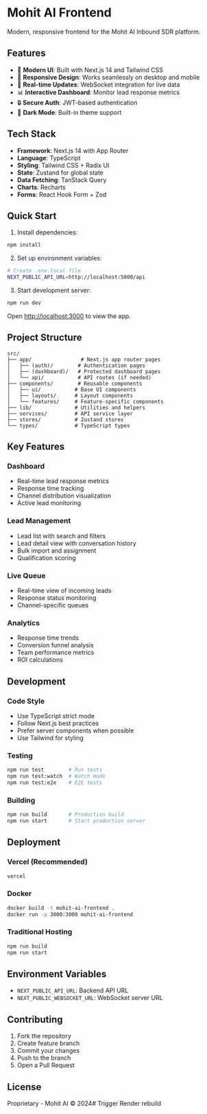 # Mohit AI Frontend

Modern, responsive frontend for the Mohit AI Inbound SDR platform.

## Features

- 🎨 **Modern UI**: Built with Next.js 14 and Tailwind CSS
- 📱 **Responsive Design**: Works seamlessly on desktop and mobile
- 🚀 **Real-time Updates**: WebSocket integration for live data
- 📊 **Interactive Dashboard**: Monitor lead response metrics
- 🔒 **Secure Auth**: JWT-based authentication
- 🌙 **Dark Mode**: Built-in theme support

## Tech Stack

- **Framework**: Next.js 14 with App Router
- **Language**: TypeScript
- **Styling**: Tailwind CSS + Radix UI
- **State**: Zustand for global state
- **Data Fetching**: TanStack Query
- **Charts**: Recharts
- **Forms**: React Hook Form + Zod

## Quick Start

1. Install dependencies:
```bash
npm install
```

2. Set up environment variables:
```bash
# Create .env.local file
NEXT_PUBLIC_API_URL=http://localhost:5000/api
```

3. Start development server:
```bash
npm run dev
```

Open [http://localhost:3000](http://localhost:3000) to view the app.

## Project Structure

```
src/
├── app/                # Next.js app router pages
│   ├── (auth)/        # Authentication pages
│   ├── (dashboard)/   # Protected dashboard pages
│   └── api/           # API routes (if needed)
├── components/        # Reusable components
│   ├── ui/           # Base UI components
│   ├── layouts/      # Layout components
│   └── features/     # Feature-specific components
├── lib/              # Utilities and helpers
├── services/         # API service layer
├── stores/           # Zustand stores
└── types/            # TypeScript types
```

## Key Features

### Dashboard
- Real-time lead response metrics
- Response time tracking
- Channel distribution visualization
- Active lead monitoring

### Lead Management
- Lead list with search and filters
- Lead detail view with conversation history
- Bulk import and assignment
- Qualification scoring

### Live Queue
- Real-time view of incoming leads
- Response status monitoring
- Channel-specific queues

### Analytics
- Response time trends
- Conversion funnel analysis
- Team performance metrics
- ROI calculations

## Development

### Code Style
- Use TypeScript strict mode
- Follow Next.js best practices
- Prefer server components when possible
- Use Tailwind for styling

### Testing
```bash
npm run test        # Run tests
npm run test:watch  # Watch mode
npm run test:e2e    # E2E tests
```

### Building
```bash
npm run build       # Production build
npm run start       # Start production server
```

## Deployment

### Vercel (Recommended)
```bash
vercel
```

### Docker
```bash
docker build -t mohit-ai-frontend .
docker run -p 3000:3000 mohit-ai-frontend
```

### Traditional Hosting
```bash
npm run build
npm run start
```

## Environment Variables

- `NEXT_PUBLIC_API_URL`: Backend API URL
- `NEXT_PUBLIC_WEBSOCKET_URL`: WebSocket server URL

## Contributing

1. Fork the repository
2. Create feature branch
3. Commit your changes
4. Push to the branch
5. Open a Pull Request

## License

Proprietary - Mohit AI © 2024# Trigger Render rebuild
